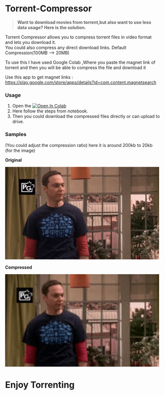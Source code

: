# Torrent-Compressor

> **Want to download movies from torrent,but also want to use less data usage? Here is the solution.**

Torrent Compressor allows you to compress torrent files in video format and lets you download it. <br>
You could also compress any direct download links.
Default Compression(100MB --> 20MB)

To use this I have used Google Colab ,Where you paste the magnet link of torrent and then you will be able to compress the file and download it

Use this app to get magnet links : https://play.google.com/store/apps/details?id=com.content.magnetsearch
### Usage

1. Open the [![Open In Colab](https://colab.research.google.com/assets/colab-badge.svg)](https://colab.research.google.com/drive/1cYEJFXINyVoFrw3GzxASG2R3NFOK-Io1?usp=sharing)
2. Here follow the steps from notebook.
3. Then you could download the compressed files directly or can upload to drive.

### Samples
(You could adjust the compression ratio) here it is around 200kb to 20kb (for the image)

**Original**

<img src="original.png" width="500" height="300">

**Compressed**

<img src="compressed.png" width="500" height="300">

# Enjoy Torrenting 
